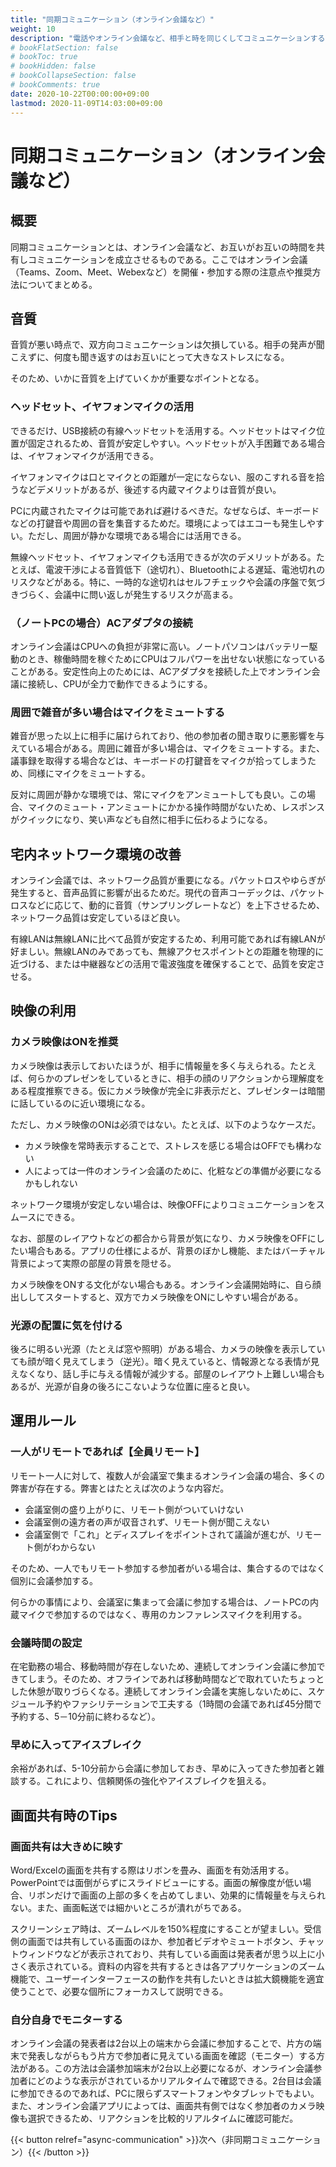 ```yaml
---
title: "同期コミュニケーション（オンライン会議など）"
weight: 10
description: "電話やオンライン会議など、相手と時を同じくしてコミュニケーションするときの Tips をまとめています。"
# bookFlatSection: false
# bookToc: true
# bookHidden: false
# bookCollapseSection: false
# bookComments: true
date: 2020-10-22T00:00:00+09:00
lastmod: 2020-11-09T14:03:00+09:00
---
```


# 同期コミュニケーション（オンライン会議など）

## 概要

同期コミュニケーションとは、オンライン会議など、お互いがお互いの時間を共有しコミュニケーションを成立させるものである。ここではオンライン会議（Teams、Zoom、Meet、Webexなど）を開催・参加する際の注意点や推奨方法についてまとめる。

## 音質

音質が悪い時点で、双方向コミュニケーションは欠損している。相手の発声が聞こえずに、何度も聞き返すのはお互いにとって大きなストレスになる。

そのため、いかに音質を上げていくかが重要なポイントとなる。

### ヘッドセット、イヤフォンマイクの活用

できるだけ、USB接続の有線ヘッドセットを活用する。ヘッドセットはマイク位置が固定されるため、音質が安定しやすい。ヘッドセットが入手困難である場合は、イヤフォンマイクが活用できる。

イヤフォンマイクは口とマイクとの距離が一定にならない、服のこすれる音を拾うなどデメリットがあるが、後述する内蔵マイクよりは音質が良い。

PCに内蔵されたマイクは可能であれば避けるべきだ。なぜならば、キーボードなどの打鍵音や周囲の音を集音するためだ。環境によってはエコーも発生しやすい。ただし、周囲が静かな環境である場合には活用できる。

無線ヘッドセット、イヤフォンマイクも活用できるが次のデメリットがある。たとえば、電波干渉による音質低下（途切れ）、Bluetoothによる遅延、電池切れのリスクなどがある。特に、一時的な途切れはセルフチェックや会議の序盤で気づきづらく、会議中に問い返しが発生するリスクが高まる。

### （ノートPCの場合）ACアダプタの接続

オンライン会議はCPUへの負担が非常に高い。ノートパソコンはバッテリー駆動のとき、稼働時間を稼ぐためにCPUはフルパワーを出せない状態になっていることがある。安定性向上のためには、ACアダプタを接続した上でオンライン会議に接続し、CPUが全力で動作できるようにする。

### 周囲で雑音が多い場合はマイクをミュートする

雑音が思った以上に相手に届けられており、他の参加者の聞き取りに悪影響を与えている場合がある。周囲に雑音が多い場合は、マイクをミュートする。また、議事録を取得する場合などは、キーボードの打鍵音をマイクが拾ってしまうため、同様にマイクをミュートする。

反対に周囲が静かな環境では、常にマイクをアンミュートしても良い。この場合、マイクのミュート・アンミュートにかかる操作時間がないため、レスポンスがクイックになり、笑い声なども自然に相手に伝わるようになる。

## 宅内ネットワーク環境の改善

オンライン会議では、ネットワーク品質が重要になる。パケットロスやゆらぎが発生すると、音声品質に影響が出るためだ。現代の音声コーデックは、パケットロスなどに応じて、動的に音質（サンプリングレートなど）を上下させるため、ネットワーク品質は安定しているほど良い。

有線LANは無線LANに比べて品質が安定するため、利用可能であれば有線LANが好ましい。無線LANのみであっても、無線アクセスポイントとの距離を物理的に近づける、または中継器などの活用で電波強度を確保することで、品質を安定させる。

## 映像の利用

### カメラ映像はONを推奨

カメラ映像は表示しておいたほうが、相手に情報量を多く与えられる。たとえば、何らかのプレゼンをしているときに、相手の顔のリアクションから理解度をある程度推察できる。仮にカメラ映像が完全に非表示だと、プレゼンターは暗闇に話しているのに近い環境になる。

ただし、カメラ映像のONは必須ではない。たとえば、以下のようなケースだ。

- カメラ映像を常時表示することで、ストレスを感じる場合はOFFでも構わない
- 人によっては一件のオンライン会議のために、化粧などの準備が必要になるかもしれない

ネットワーク環境が安定しない場合は、映像OFFによりコミュニケーションをスムースにできる。

なお、部屋のレイアウトなどの都合から背景が気になり、カメラ映像をOFFにしたい場合もある。アプリの仕様によるが、背景のぼかし機能、またはバーチャル背景によって実際の部屋の背景を隠せる。

カメラ映像をONする文化がない場合もある。オンライン会議開始時に、自ら顔出ししてスタートすると、双方でカメラ映像をONにしやすい場合がある。

### 光源の配置に気を付ける

後ろに明るい光源（たとえば窓や照明）がある場合、カメラの映像を表示していても顔が暗く見えてしまう（逆光）。暗く見えていると、情報源となる表情が見えなくなり、話し手に与える情報が減少する。部屋のレイアウト上難しい場合もあるが、光源が自身の後ろにこないような位置に座ると良い。

## 運用ルール

### 一人がリモートであれば【全員リモート】

リモート一人に対して、複数人が会議室で集まるオンライン会議の場合、多くの弊害が存在する。弊害とはたとえば次のような内容だ。

- 会議室側の盛り上がりに、リモート側がついていけない
- 会議室側の遠方者の声が収音されず、リモート側が聞こえない
- 会議室側で「これ」とディスプレイをポイントされて議論が進むが、リモート側がわからない

そのため、一人でもリモート参加する参加者がいる場合は、集合するのではなく個別に会議参加する。

何らかの事情により、会議室に集まって会議に参加する場合は、ノートPCの内蔵マイクで参加するのではなく、専用のカンファレンスマイクを利用する。

### 会議時間の設定

在宅勤務の場合、移動時間が存在しないため、連続してオンライン会議に参加できてしまう。そのため、オフラインであれば移動時間などで取れていたちょっとした休憩が取りづらくなる。連続してオンライン会議を実施しないために、スケジュール予約やファシリテーションで工夫する（1時間の会議であれば45分間で予約する、5－10分前に終わるなど）。

### 早めに入ってアイスブレイク

余裕があれば、5-10分前から会議に参加しておき、早めに入ってきた参加者と雑談する。これにより、信頼関係の強化やアイスブレイクを狙える。

## 画面共有時のTips

### 画面共有は大きめに映す

Word/Excelの画面を共有する際はリボンを畳み、画面を有効活用する。PowerPointでは面倒がらずにスライドビューにする。画面の解像度が低い場合、リボンだけで画面の上部の多くを占めてしまい、効果的に情報量を与えられない。また、画面転送では細かいところが潰れがちである。

スクリーンシェア時は、ズームレベルを150%程度にすることが望ましい。受信側の画面では共有している画面のほか、参加者ビデオやミュートボタン、チャットウィンドウなどが表示されており、共有している画面は発表者が思う以上に小さく表示されている。資料の内容を共有するときは各アプリケーションのズーム機能で、ユーザーインターフェースの動作を共有したいときは拡大鏡機能を適宜使うことで、必要な個所にフォーカスして説明できる。

### 自分自身でモニターする

オンライン会議の発表者は2台以上の端末から会議に参加することで、片方の端末で発表しながらもう片方で参加者に見えている画面を確認（モニター）する方法がある。この方法は会議参加端末が2台以上必要になるが、オンライン会議参加者にどのような表示がされているかリアルタイムで確認できる。2台目は会議に参加できるのであれば、PCに限らずスマートフォンやタブレットでもよい。また、オンライン会議アプリによっては、画面共有側ではなく参加者のカメラ映像も選択できるため、リアクションを比較的リアルタイムに確認可能だ。

{{< button relref="async-communication" >}}次へ（非同期コミュニケーション）{{< /button >}}

